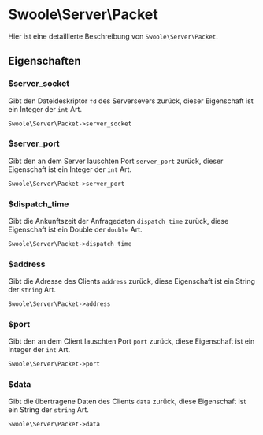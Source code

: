 # Swoole\Server\Packet

Hier ist eine detaillierte Beschreibung von `Swoole\Server\Packet`.

## Eigenschaften


### $server_socket
Gibt den Dateideskriptor `fd` des Serversevers zurück, dieser Eigenschaft ist ein Integer der `int` Art.

```php
Swoole\Server\Packet->server_socket
```


### $server_port
Gibt den an dem Server lauschten Port `server_port` zurück, dieser Eigenschaft ist ein Integer der `int` Art.

```php
Swoole\Server\Packet->server_port
```


### $dispatch_time
Gibt die Ankunftszeit der Anfragedaten `dispatch_time` zurück, diese Eigenschaft ist ein Double der `double` Art.

```php
Swoole\Server\Packet->dispatch_time
```


### $address
Gibt die Adresse des Clients `address` zurück, diese Eigenschaft ist ein String der `string` Art.

```php
Swoole\Server\Packet->address
```


### $port
Gibt den an dem Client lauschten Port `port` zurück, diese Eigenschaft ist ein Integer der `int` Art.

```php
Swoole\Server\Packet->port
```

### $data
Gibt die übertragene Daten des Clients `data` zurück, diese Eigenschaft ist ein String der `string` Art.

```php
Swoole\Server\Packet->data
```

